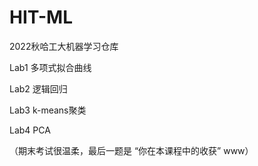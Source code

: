 # HIT-ML
2022秋哈工大机器学习仓库

Lab1 多项式拟合曲线

Lab2 逻辑回归

Lab3 k-means聚类

Lab4 PCA

（期末考试很温柔，最后一题是 “你在本课程中的收获” www）
